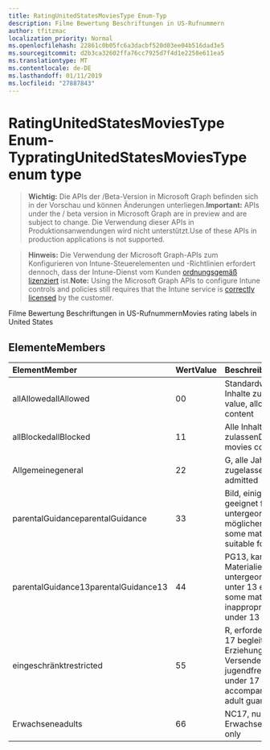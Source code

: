 ```yaml
---
title: RatingUnitedStatesMoviesType Enum-Typ
description: Filme Bewertung Beschriftungen in US-Rufnummern
author: tfitzmac
localization_priority: Normal
ms.openlocfilehash: 22861c0b05fc6a3dacbf520d03ee04b516dad3e5
ms.sourcegitcommit: d2b3ca32602ffa76cc7925d7f4d1e2258e611ea5
ms.translationtype: MT
ms.contentlocale: de-DE
ms.lasthandoff: 01/11/2019
ms.locfileid: "27887843"
---
```

# <a name="ratingunitedstatesmoviestype-enum-type"></a><span data-ttu-id="89bfa-103">RatingUnitedStatesMoviesType Enum-Typ</span><span class="sxs-lookup"><span data-stu-id="89bfa-103">ratingUnitedStatesMoviesType enum type</span></span>

> <span data-ttu-id="89bfa-104">**Wichtig:** Die APIs der /Beta-Version in Microsoft Graph befinden sich in der Vorschau und können Änderungen unterliegen.</span><span class="sxs-lookup"><span data-stu-id="89bfa-104">**Important:** APIs under the / beta version in Microsoft Graph are in preview and are subject to change.</span></span> <span data-ttu-id="89bfa-105">Die Verwendung dieser APIs in Produktionsanwendungen wird nicht unterstützt.</span><span class="sxs-lookup"><span data-stu-id="89bfa-105">Use of these APIs in production applications is not supported.</span></span>

> <span data-ttu-id="89bfa-106">**Hinweis:** Die Verwendung der Microsoft Graph-APIs zum Konfigurieren von Intune-Steuerelementen und -Richtlinien erfordert dennoch, dass der Intune-Dienst vom Kunden [ordnungsgemäß lizenziert](https://go.microsoft.com/fwlink/?linkid=839381) ist.</span><span class="sxs-lookup"><span data-stu-id="89bfa-106">**Note:** Using the Microsoft Graph APIs to configure Intune controls and policies still requires that the Intune service is [correctly licensed](https://go.microsoft.com/fwlink/?linkid=839381) by the customer.</span></span>

<span data-ttu-id="89bfa-107">Filme Bewertung Beschriftungen in US-Rufnummern</span><span class="sxs-lookup"><span data-stu-id="89bfa-107">Movies rating labels in United States</span></span>
## <a name="members"></a><span data-ttu-id="89bfa-108">Elemente</span><span class="sxs-lookup"><span data-stu-id="89bfa-108">Members</span></span>
|<span data-ttu-id="89bfa-109">Element</span><span class="sxs-lookup"><span data-stu-id="89bfa-109">Member</span></span>|<span data-ttu-id="89bfa-110">Wert</span><span class="sxs-lookup"><span data-stu-id="89bfa-110">Value</span></span>|<span data-ttu-id="89bfa-111">Beschreibung</span><span class="sxs-lookup"><span data-stu-id="89bfa-111">Description</span></span>|
|:---|:---|:---|
|<span data-ttu-id="89bfa-112">allAllowed</span><span class="sxs-lookup"><span data-stu-id="89bfa-112">allAllowed</span></span>|<span data-ttu-id="89bfa-113">0</span><span class="sxs-lookup"><span data-stu-id="89bfa-113">0</span></span>|<span data-ttu-id="89bfa-114">Standardwert, alle Filme Inhalte zulassen</span><span class="sxs-lookup"><span data-stu-id="89bfa-114">Default value, allow all movies content</span></span>|
|<span data-ttu-id="89bfa-115">allBlocked</span><span class="sxs-lookup"><span data-stu-id="89bfa-115">allBlocked</span></span>|<span data-ttu-id="89bfa-116">1</span><span class="sxs-lookup"><span data-stu-id="89bfa-116">1</span></span>|<span data-ttu-id="89bfa-117">Alle Inhalte Filme nicht zulassen</span><span class="sxs-lookup"><span data-stu-id="89bfa-117">Do not allow any movies content</span></span>|
|<span data-ttu-id="89bfa-118">Allgemeine</span><span class="sxs-lookup"><span data-stu-id="89bfa-118">general</span></span>|<span data-ttu-id="89bfa-119">2</span><span class="sxs-lookup"><span data-stu-id="89bfa-119">2</span></span>|<span data-ttu-id="89bfa-120">G, alle Jahren zugelassen</span><span class="sxs-lookup"><span data-stu-id="89bfa-120">G, all ages admitted</span></span>|
|<span data-ttu-id="89bfa-121">parentalGuidance</span><span class="sxs-lookup"><span data-stu-id="89bfa-121">parentalGuidance</span></span>|<span data-ttu-id="89bfa-122">3</span><span class="sxs-lookup"><span data-stu-id="89bfa-122">3</span></span>|<span data-ttu-id="89bfa-123">Bild, einige Material geeignet für untergeordnete Elemente möglicherweise nicht</span><span class="sxs-lookup"><span data-stu-id="89bfa-123">PG, some material may not be suitable for children</span></span>|
|<span data-ttu-id="89bfa-124">parentalGuidance13</span><span class="sxs-lookup"><span data-stu-id="89bfa-124">parentalGuidance13</span></span>|<span data-ttu-id="89bfa-125">4</span><span class="sxs-lookup"><span data-stu-id="89bfa-125">4</span></span>|<span data-ttu-id="89bfa-126">PG13, kann einige Materialien für untergeordnete Elemente unter 13 eventuell</span><span class="sxs-lookup"><span data-stu-id="89bfa-126">PG13, some material may be inappropriate for children under 13</span></span>|
|<span data-ttu-id="89bfa-127">eingeschränkt</span><span class="sxs-lookup"><span data-stu-id="89bfa-127">restricted</span></span>|<span data-ttu-id="89bfa-128">5</span><span class="sxs-lookup"><span data-stu-id="89bfa-128">5</span></span>|<span data-ttu-id="89bfa-129">R, erfordern Viewer unter 17 begleitenden Erziehungsberechtigte Versender nicht jugendfreier</span><span class="sxs-lookup"><span data-stu-id="89bfa-129">R, viewers under 17 require accompanying parent or adult guardian</span></span>|
|<span data-ttu-id="89bfa-130">Erwachsene</span><span class="sxs-lookup"><span data-stu-id="89bfa-130">adults</span></span>|<span data-ttu-id="89bfa-131">6</span><span class="sxs-lookup"><span data-stu-id="89bfa-131">6</span></span>|<span data-ttu-id="89bfa-132">NC17, nur Erwachsene</span><span class="sxs-lookup"><span data-stu-id="89bfa-132">NC17, adults only</span></span>|





